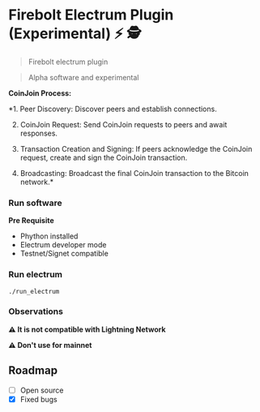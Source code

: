 # Firebolt Electrum Plugin (Experimental) ⚡ 🕵️

>Firebolt electrum plugin

>Alpha software and experimental

**CoinJoin Process:**

 *1. Peer Discovery: Discover peers and establish connections.
 
 2. CoinJoin Request: Send CoinJoin requests to peers and await responses.
 
 3. Transaction Creation and Signing: If peers acknowledge the CoinJoin request, create and sign the CoinJoin transaction.
    
 4.  Broadcasting: Broadcast the final CoinJoin transaction to the Bitcoin network.*

### Run software

**Pre Requisite**

- Phython installed
- Electrum developer mode
- Testnet/Signet compatible

### Run electrum

``
./run_electrum
``
### Observations

**⚠️ It is not compatible with Lightning Network**

**⚠️ Don't use for mainnet**

## Roadmap

- [ ] Open source
- [x] Fixed bugs
